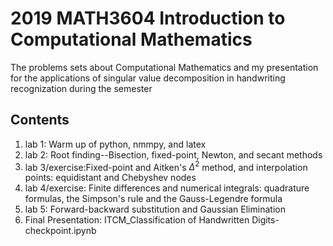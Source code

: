 # 2019 MATH3604 Introduction to Computational Mathematics

The problems sets about Computational Mathematics and my presentation for the applications of singular value decomposition in handwriting recognization during the semester

## Contents
1. lab 1: Warm up of python, nmmpy, and latex
2. lab 2: Root finding--Bisection, fixed-point, Newton, and secant methods
3. lab 3/exercise:Fixed-point and Aitken's $\Delta^2$ method, and interpolation points: equidistant and Chebyshev nodes
4. lab 4/exercise: Finite differences and numerical integrals: quadrature formulas, the Simpson's rule and the Gauss-Legendre formula
5. lab 5: Forward-backward substitution and Gaussian Elimination
5. Final Presentation: ITCM_Classification of Handwritten Digits-checkpoint.ipynb
